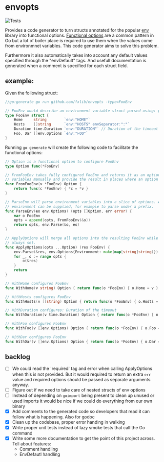 # envopts

![Tests](https://github.com/fxlib/envopts/actions/workflows/tests.yml/badge.svg)

Provides a code generator to turn structs annotated for the popular [env](github.com/caarlos0/env) library into functional options. [Functional options](https://dave.cheney.net/2014/10/17/functional-options-for-friendly-apis) are a common pattern in Go but a lot of boiler place is required to use them
when the values come from environmnet variables. This code generator aims to solve this problem.

Furthermore it also automatically takes into account any default values specified through the "envDefault" tags. And usefull documentation is generated
when a comment is specified for each struct field.

## example:
Given the following struct:
```Go
//go:generate go run github.com/fxlib/envopts -type=FooEnv

// FooEnv would describe an environment variable struct parsed using: github.com/caarlos0/env
type FooEnv struct {
	Home     string        `env:"HOME"`
	Hosts    []string      `env:"HOSTS" envSeparator:":"`
	Duration time.Duration `env:"DURATION"` // Duration of the timeout
	Foo, Dar []env.Options `env:"FOO"`
}
```
Running `go generate` will create the following code to facilitate the functional options:
```Go
// Option is a functional option to configure FooEnv
type Option func(*FooEnv)

// FromFooEnv takes fully configured FooEnv and returns it as an option. Can be used to parse environment
// variables manually and provide the result in places where an option argument is expected.
func FromFooEnv(v *FooEnv) Option {
	return func(c *FooEnv) { *c = *v }
}

// ParseEnv will parse environment variables into a slice of options. Any options for parsing the
// environment can be supplied, for example to parse under a prefix.
func ParseEnv(eo env.Options) (opts []Option, err error) {
	var o FooEnv
	opts = append(opts, FromFooEnv(&o))
	return opts, env.Parse(&o, eo)
}

// ApplyOptions will merge all options into the resulting FooEnv while also ensuring default values are
// always set.
func ApplyOptions(opts ...Option) (res FooEnv) {
	env.Parse(&res, env.Options{Environment: make(map[string]string)})
	for _, o := range opts {
		o(&res)
	}
	return
}

// WithHome configures FooEnv
func WithHome(v string) Option { return func(o *FooEnv) { o.Home = v } }

// WithHosts configures FooEnv
func WithHosts(v []string) Option { return func(o *FooEnv) { o.Hosts = v } }

// WithDuration configures: Duration of the timeout
func WithDuration(v time.Duration) Option { return func(o *FooEnv) { o.Duration = v } }

// WithFoo configures FooEnv
func WithFoo(v []env.Options) Option { return func(o *FooEnv) { o.Foo = v } }

// WithDar configures FooEnv
func WithDar(v []env.Options) Option { return func(o *FooEnv) { o.Dar = v } }

```

## backlog

- [ ] We could read the 'required' tag and error when calling ApplyOptions when this is not provided. But it
      would required to return an extra `err` value and required options should be passed as separate arguments
      anyway.
- [ ] Figure out if we need to take care of nested structs of env options
- [ ] Instead of depending on `goimport` being present to clean up unused or used imports it would be nice if
      we could do everything from our own binary
- [x] Add comments to the generated code so developers that read it can follow what is happening. Also for godoc
- [x] Clean up the codebase, proper error handing in walking
- [x] Write proper unit tests instead of lazy smoke tests that call the Go command
- [x] Write some more documentation to get the point of this project across. Tell about features:
  - Comment handling
  - EnvDefautl handling
